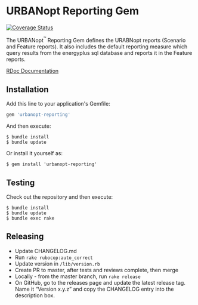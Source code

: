 # URBANopt Reporting Gem

[![Coverage Status](https://coveralls.io/repos/github/urbanopt/urbanopt-reporting-gem/badge.svg?branch=github-actions-coveralls)](https://coveralls.io/github/urbanopt/urbanopt-reporting-gem?branch=github-actions-coveralls)

The URBANopt<sup>&trade;</sup> Reporting Gem defines the URABNopt reports (Scenario and Feature reports). It also includes the default reporting measure which query results from the energyplus sql database and reports it in the Feature reports.


[RDoc Documentation](https://urbanopt.github.io/urbanopt-reporting-gem/)

## Installation

Add this line to your application's Gemfile:

```ruby
gem 'urbanopt-reporting'
```

And then execute:

    $ bundle install
    $ bundle update

Or install it yourself as:

    $ gem install 'urbanopt-reporting'

## Testing

Check out the repository and then execute:

    $ bundle install
    $ bundle update
    $ bundle exec rake

## Releasing

* Update CHANGELOG.md
* Run `rake rubocop:auto_correct`
* Update version in `/lib/version.rb`
* Create PR to master, after tests and reviews complete, then merge
* Locally - from the master branch, run `rake release`
* On GitHub, go to the releases page and update the latest release tag. Name it “Version x.y.z” and copy the CHANGELOG entry into the description box.

